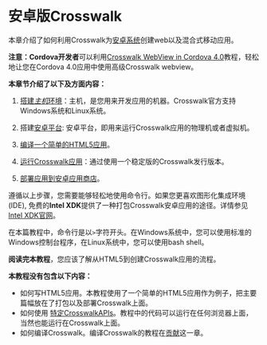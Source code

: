 # 安卓版Crosswalk

本章介绍了如何利用Crosswalk为[安卓系统](http://developer.android.com/index.html)创建web以及混合式移动应用。

<strong>注意：Cordova开发者</strong>可以利用[Crosswalk WebView in Cordova 4.0](/documentation/cordova_zh.html)教程，轻松地让您在Cordova 4.0应用中使用高级Crosswalk webview。

**本章节介绍了以下及方面内容：**

1.  [搭建*主机*环境](/documentation/android/system_setup_zh.html)：主机，是您用来开发应用的机器。Crosswalk官方支持Windows系统和Linux系统。

2.  搭建[安卓平台](/documentation/android/android_target_setup_zh.html): 安卓平台，即用来运行Crosswalk应用的物理机或者虚拟机。

3.  [编译一个简单的HTML5应用](/documentation/android/build_an_application_zh.html)。

4.  [运行Crosswalk应用](/documentation/android/run_on_android_zh.html)：通过使用一个稳定版的Crosswalk发行版本。

5.  [部署应用到安卓应用商店](/documentation/android/deploy_to_android_store_zh.html)。

遵循以上步骤，您需要能够轻松地使用命令行。如果您更喜欢图形化集成环境(IDE), 免费的**Intel XDK**提供了一种打包Crosswalk安卓应用的途径。详情参见[Intel XDK官网](http://xdk-software.intel.com/)。

在本篇教程中，命令行是以`>`字符开头。在Windows系统中，您可以使用标准的Windows控制台程序，在Linux系统中，您可以使用bash shell。

**阅读完本教程**，您应该了解从HTML5到创建Crosswalk应用的流程。

**本教程没有包含以下内容：**

*   如何写HTML5应用。本教程使用了一个简单的HTML5应用作为例子，把主要篇幅放在了打包以及部署Crosswalk上面。
*   如何使用 [特定CrosswalkAPIs](/documentation/apis/web_apis.html#Experimental-APIs)。教程中的代码可以运行在任何浏览器上面，当然也能运行在Crosswalk上面。
*   如何编译Crosswalk。编译Crosswalk的教程在[贡献](/contribute)这一章。


